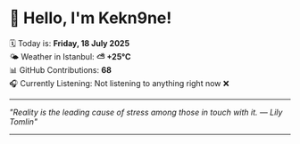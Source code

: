 # 👋 Hello, I'm Kekn9ne!

🗓️ Today is: **Friday, 18 July 2025**  
🌤️ Weather in Istanbul: **⛅️  +25°C**  
📊 GitHub Contributions: **68**  
🎧 Currently Listening: Not listening to anything right now ❌

---

_"Reality is the leading cause of stress among those in touch with it. — *Lily Tomlin*"_

---
